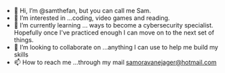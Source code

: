 - 👋 Hi, I’m @samthefan, but you can call me Sam.
- 👀 I’m interested in ...coding, video games and reading.
- 🌱 I’m currently learning ... ways to become a cybersecurity specialist. Hopefully once I've practiced enough I can move on to the next set of things.
- 💞️ I’m looking to collaborate on ...anything I can use to help me build my skills
- 📫 How to reach me ...through my mail samoravanejager@hotmail.com

<!---
samthefan/samthefan is a ✨ special ✨ repository because its `README.md` (this file) appears on your GitHub profile.
You can click the Preview link to take a look at your changes.
--->
